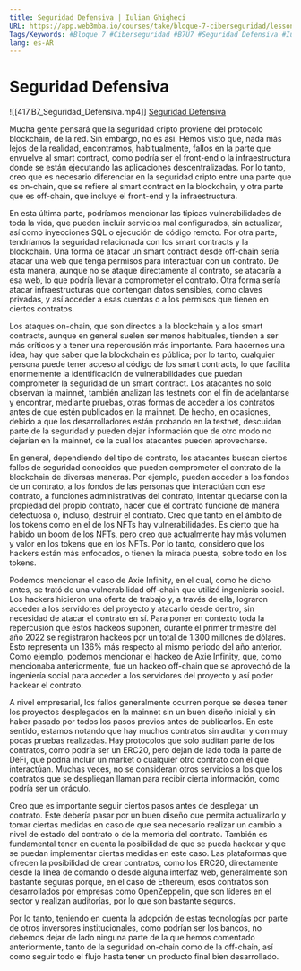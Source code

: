 ```yaml
---
title: Seguridad Defensiva | Iulian Ghigheci
URL: https://app.web3mba.io/courses/take/bloque-7-ciberseguridad/lessons/40011652-u7-2-seguridad-defensiva-iulian-ghigheci
Tags/Keywords: #Bloque 7 #Ciberseguridad #B7U7 #Seguridad Defensiva #Iulian Ghigheci
lang: es-AR
---
```

# Seguridad Defensiva
![[417.B7_Seguridad_Defensiva.mp4]]
[Seguridad Defensiva](https://app.web3mba.io?wvideo=8maquar89z)

Mucha gente pensará que la seguridad cripto proviene del protocolo blockchain, de la red. Sin embargo, no es así. Hemos visto que, nada más lejos de la realidad, encontramos, habitualmente, fallos en la parte que envuelve al smart contract, como podría ser el front-end o la infraestructura donde se están ejecutando las aplicaciones descentralizadas. Por lo tanto, creo que es necesario diferenciar en la seguridad cripto entre una parte que es on-chain, que se refiere al smart contract en la blockchain, y otra parte que es off-chain, que incluye el front-end y la infraestructura.

En esta última parte, podríamos mencionar las típicas vulnerabilidades de toda la vida, que pueden incluir servicios mal configurados, sin actualizar, así como inyecciones SQL o ejecución de código remoto. Por otra parte, tendríamos la seguridad relacionada con los smart contracts y la blockchain. Una forma de atacar un smart contract desde off-chain sería atacar una web que tenga permisos para interactuar con un contrato. De esta manera, aunque no se ataque directamente al contrato, se atacaría a esa web, lo que podría llevar a comprometer el contrato. Otra forma sería atacar infraestructuras que contengan datos sensibles, como claves privadas, y así acceder a esas cuentas o a los permisos que tienen en ciertos contratos.

Los ataques on-chain, que son directos a la blockchain y a los smart contracts, aunque en general suelen ser menos habituales, tienden a ser más críticos y a tener una repercusión más importante. Para hacernos una idea, hay que saber que la blockchain es pública; por lo tanto, cualquier persona puede tener acceso al código de los smart contracts, lo que facilita enormemente la identificación de vulnerabilidades que puedan comprometer la seguridad de un smart contract. Los atacantes no solo observan la mainnet, también analizan las testnets con el fin de adelantarse y encontrar, mediante pruebas, otras formas de acceder a los contratos antes de que estén publicados en la mainnet. De hecho, en ocasiones, debido a que los desarrolladores están probando en la testnet, descuidan parte de la seguridad y pueden dejar información que de otro modo no dejarían en la mainnet, de la cual los atacantes pueden aprovecharse.

En general, dependiendo del tipo de contrato, los atacantes buscan ciertos fallos de seguridad conocidos que pueden comprometer el contrato de la blockchain de diversas maneras. Por ejemplo, pueden acceder a los fondos de un contrato, a los fondos de las personas que interactúan con ese contrato, a funciones administrativas del contrato, intentar quedarse con la propiedad del propio contrato, hacer que el contrato funcione de manera defectuosa o, incluso, destruir el contrato. Creo que tanto en el ámbito de los tokens como en el de los NFTs hay vulnerabilidades. Es cierto que ha habido un boom de los NFTs, pero creo que actualmente hay más volumen y valor en los tokens que en los NFTs. Por lo tanto, considero que los hackers están más enfocados, o tienen la mirada puesta, sobre todo en los tokens.

Podemos mencionar el caso de Axie Infinity, en el cual, como he dicho antes, se trató de una vulnerabilidad off-chain que utilizó ingeniería social. Los hackers hicieron una oferta de trabajo y, a través de ella, lograron acceder a los servidores del proyecto y atacarlo desde dentro, sin necesidad de atacar el contrato en sí. Para poner en contexto toda la repercusión que estos hackeos suponen, durante el primer trimestre del año 2022 se registraron hackeos por un total de 1.300 millones de dólares. Esto representa un 136% más respecto al mismo periodo del año anterior. Como ejemplo, podemos mencionar el hackeo de Axie Infinity, que, como mencionaba anteriormente, fue un hackeo off-chain que se aprovechó de la ingeniería social para acceder a los servidores del proyecto y así poder hackear el contrato.

A nivel empresarial, los fallos generalmente ocurren porque se desea tener los proyectos desplegados en la mainnet sin un buen diseño inicial y sin haber pasado por todos los pasos previos antes de publicarlos. En este sentido, estamos notando que hay muchos contratos sin auditar y con muy pocas pruebas realizadas. Hay protocolos que solo auditan parte de los contratos, como podría ser un ERC20, pero dejan de lado toda la parte de DeFi, que podría incluir un market o cualquier otro contrato con el que interactúan. Muchas veces, no se consideran otros servicios a los que los contratos que se despliegan llaman para recibir cierta información, como podría ser un oráculo.

Creo que es importante seguir ciertos pasos antes de desplegar un contrato. Este debería pasar por un buen diseño que permita actualizarlo y tomar ciertas medidas en caso de que sea necesario realizar un cambio a nivel de estado del contrato o de la memoria del contrato. También es fundamental tener en cuenta la posibilidad de que se pueda hackear y que se puedan implementar ciertas medidas en este caso. Las plataformas que ofrecen la posibilidad de crear contratos, como los ERC20, directamente desde la línea de comando o desde alguna interfaz web, generalmente son bastante seguras porque, en el caso de Ethereum, esos contratos son desarrollados por empresas como OpenZeppelin, que son líderes en el sector y realizan auditorías, por lo que son bastante seguros.

Por lo tanto, teniendo en cuenta la adopción de estas tecnologías por parte de otros inversores institucionales, como podrían ser los bancos, no debemos dejar de lado ninguna parte de la que hemos comentado anteriormente, tanto de la seguridad on-chain como de la off-chain, así como seguir todo el flujo hasta tener un producto final bien desarrollado.